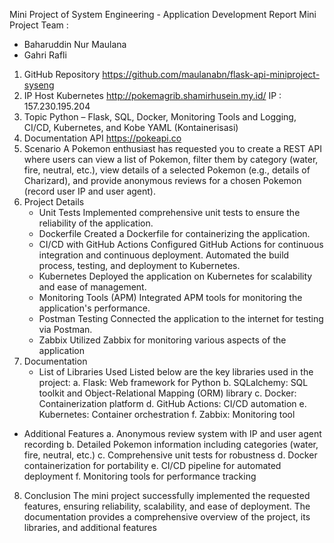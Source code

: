 Mini Project of System Engineering - Application Development Report
Mini Project Team :
- Baharuddin Nur Maulana
- Gahri Rafli
1. GitHub Repository
   https://github.com/maulanabn/flask-api-miniproject-syseng
2. IP Host Kubernetes
   http://pokemagrib.shamirhusein.my.id/
   IP : 157.230.195.204
3. Topic
   Python – Flask, SQL, Docker, Monitoring Tools and Logging, CI/CD, Kubernetes, and Kobe YAML (Kontainerisasi)
4. Documentation API
   https://pokeapi.co
5. Scenario
   A Pokemon enthusiast has requested you to create a REST API where users can view a list of Pokemon, filter them by category (water, fire, neutral, etc.), view details of a selected Pokemon (e.g., details of Charizard), and provide anonymous reviews for a chosen Pokemon (record user IP and user agent).
6. Project Details
   - Unit Tests
   Implemented comprehensive unit tests to ensure the reliability of the application.
   - Dockerfile
   Created a Dockerfile for containerizing the application.
   - CI/CD with GitHub Actions
   Configured GitHub Actions for continuous integration and continuous deployment.
   Automated the build process, testing, and deployment to Kubernetes.
   - Kubernetes
   Deployed the application on Kubernetes for scalability and ease of management.
   - Monitoring Tools (APM)
   Integrated APM tools for monitoring the application's performance.
   - Postman Testing
   Connected the application to the internet for testing via Postman.
   - Zabbix
   Utilized Zabbix for monitoring various aspects of the application
7. Documentation
   - List of Libraries Used
   Listed below are the key libraries used in the project:
   a. Flask: Web framework for Python
   b. SQLalchemy: SQL toolkit and Object-Relational Mapping (ORM) library
   c. Docker: Containerization platform
   d. GitHub Actions: CI/CD automation
   e. Kubernetes: Container orchestration
   f. Zabbix: Monitoring tool
- Additional Features
   a. Anonymous review system with IP and user agent recording
   b. Detailed Pokemon information including categories (water, fire, neutral, etc.)
   c. Comprehensive unit tests for robustness
   d. Docker containerization for portability
   e. CI/CD pipeline for automated deployment
   f. Monitoring tools for performance tracking
8. Conclusion
   The mini project successfully implemented the requested features, ensuring reliability, scalability, and ease of deployment. The documentation provides a comprehensive    overview of the project, its libraries, and additional features



